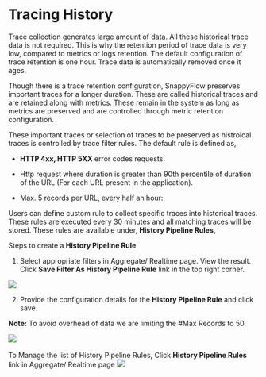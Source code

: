 # Tracing History

Trace collection generates large amount of data. All these historical trace data is not required. This is why the retention period of trace data is very low, compared to metrics or logs retention. The default configuration of trace retention is one hour. Trace data is automatically removed once it ages.

Though there is a trace retention configuration, SnappyFlow preserves important traces for a longer duration. These are called historical traces and are retained along with metrics. These remain in the system as long as metrics are preserved and are controlled through metric retention configuration.

These important traces or selection of traces to be preserved as histroical traces is controlled by trace filter rules. The default rule is defined as,

- **HTTP 4xx, HTTP 5XX** error codes requests.

- Http request where duration is greater than 90th percentile of duration of the URL (For each URL present in the application).
- Max. 5 records per URL, every half an hour:

Users can define custom rule to collect specific traces into historical traces. These rules are executed every 30 minutes and all matching traces will be stored. These rules are available under, **History Pipeline Rules,**

Steps to create a **History Pipeline Rule**

1. Select  appropriate filters in Aggregate/ Realtime page. View the result. Click **Save Filter As History Pipeline Rule** link in the top right corner.
<img src="/img/filters.PNG" />

2.  Provide the configuration details for the **History Pipeline Rule** and click save.
<p><b>Note:</b> To avoid overhead of data we are limiting the #Max Records to 50. </p>
<img src="/img/rule_popup.PNG" /> &nbsp;

To Manage the list of History Pipeline Rules, Click **History Pipeline Rules** link in Aggregate/ Realtime page
<img src="/img/view_rules.PNG" />
 
